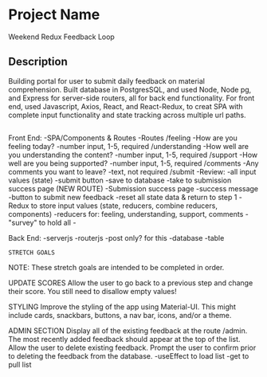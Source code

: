 # Project Name

Weekend Redux Feedback Loop
## Description

Building portal for user to submit daily feedback on material comprehension. Built database in PostgresSQL, and used Node, Node pg, and Express for server-side routers, all for back end functionality. For front end, used Javascript, Axios, React, and React-Redux, to creat SPA with complete input functionality and state tracking across multiple url paths.



##

<!-- BUILD INFO GOES HERE -->



Front End:
    -SPA/Components & Routes
        -Routes
            /feeling
                -How are you feeling today?
                    -number input, 1-5, required
            /understanding
                -How well are you understanding the content?
                    -number input, 1-5, required
            /support
                -How well are you being supported?
                    -number input, 1-5, required
            /comments
                -Any comments you want to leave?
                    -text, not required
            /submit
                -Review:
                    -all input values (state)
                    -submit button
                        -save to database
                        -take to submission success page (NEW ROUTE)
                            -Submission success page
                            -success message
                            -button to submit new feedback
                                -reset all state data & return to step 1
    -Redux to store input values (state, reducers, combine reducers, components)
        -reducers for: feeling, understanding, support, comments 
        -"survey" to hold all
        -

Back End:
    -serverjs
    -routerjs
        -post only? for this 
    -database
        -table
    



    STRETCH GOALS
NOTE: These stretch goals are intended to be completed in order.

UPDATE SCORES
Allow the user to go back to a previous step and change their score. You still need to disallow empty values!

STYLING
Improve the styling of the app using Material-UI. This might include cards, snackbars, buttons, a nav bar, icons, and/or a theme.

ADMIN SECTION
Display all of the existing feedback at the route /admin. The most recently added feedback should appear at the top of the list. Allow the user to delete existing feedback. Prompt the user to confirm prior to deleting the feedback from the database.
    -useEffect to load list
    -get to pull list
